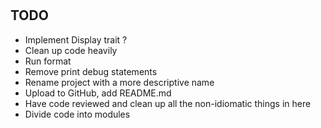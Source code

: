 #

## TODO
 - Implement Display trait ?
 - Clean up code heavily
 - Run format
 - Remove print debug statements
 - Rename project with a more descriptive name
 - Upload to GitHub, add README.md
 - Have code reviewed and clean up all the non-idiomatic things in here
 - Divide code into modules
